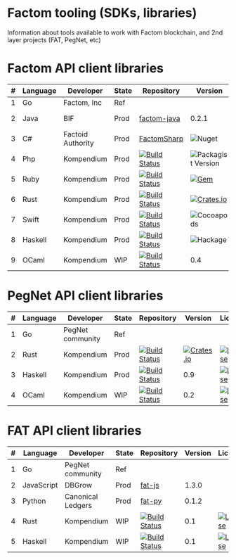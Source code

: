 # Factom tooling (SDKs, libraries)

Information about tools available to work with Factom blockchain, and 2nd layer projects (FAT, PegNet, etc)

# Factom API client libraries

| # | Language | Developer        |State | Repository | Version | License | Coverage |
|---|----------|------------------|------|------------|---------|---------|----------|
| 1 | Go       | Factom, Inc      |Ref | | | | |
| 2 | Java     | BIF              |Prod | [factom-java](https://github.com/bi-foundation/factom-java)| 0.2.1|![GitHub](https://img.shields.io/github/license/bi-foundation/factom-java) | Unknown
| 3 | C#       | Factoid Authority|Prod |[FactomSharp](https://github.com/FactoidAuthority/FactomSharp) | ![Nuget](https://img.shields.io/nuget/v/FactomSharp) | [![License](https://img.shields.io/badge/license-MIT-blue.svg)](https://github.com/kompendium-llc/factom-php/blob/master/LICENSE)| Unknown
| 4 | Php      | Kompendium       |Prod | [![Build Status](https://travis-ci.com/kompendium-llc/factom-php-client.svg?branch=master)](https://travis-ci.com/kompendium-llc/factom-php-client)| ![Packagist Version](https://img.shields.io/packagist/v/kompendium-llc/factom-php-client)| [![License](https://img.shields.io/badge/license-MIT-blue.svg)](https://github.com/kompendium-llc/factom-php/blob/master/LICENSE)| [![Coverage Status](https://camo.githubusercontent.com/45094f7a0289badb21060cd3c127f3bbced18180/68747470733a2f2f636f766572616c6c732e696f2f7265706f732f7a656e646672616d65776f726b2f7a656e642d636f64652f62616467652e7376673f6272616e63683d6d6173746572)](https://coveralls.io/github/kompendium-llc/factom-ruby-client?branch=master)|
| 5 | Ruby     | Kompendium       |Prod | [![Build Status](https://travis-ci.com/kompendium-llc/factom-ruby-client.svg?branch=master)](https://travis-ci.com/kompendium-llc/factom-ruby-client)| [![Gem](https://img.shields.io/gem/v/factom-rb.svg?style=flat)](http://rubygems.org/gems/factom-rb "View this project in Rubygems") |[![License](https://img.shields.io/badge/license-MIT-blue.svg)](https://github.com/kompendium-llc/factom-php/blob/master/LICENSE) |[![Coverage Status](https://camo.githubusercontent.com/e952701cdf1177e284bbc22087860757252ebb6f/68747470733a2f2f636f766572616c6c732e696f2f7265706f732f7a656e646672616d65776f726b2f7a656e642d636f6e6669672f62616467652e7376673f6272616e63683d646576656c6f70)](https://coveralls.io/github/kompendium-llc/factom-ruby-client?branch=master) |
| 6 | Rust     | Kompendium       | Prod | [![Build Status](https://travis-ci.com/kompendium-llc/factom-rust-client.svg?branch=master)](https://travis-ci.com/kompendium-llc/factom-rust-client)| [![Crates.io](https://img.shields.io/crates/v/factom.svg)](https://crates.io/crates/factom) |[![License](https://img.shields.io/badge/license-MIT-blue.svg)](https://github.com/kompendium-llc/factom-php/blob/master/LICENSE) | Unknown |
| 7 | Swift    | Kompendium       | Prod | [![Build Status](https://travis-ci.com/kompendium-llc/factom-swift-client.svg?branch=master)](https://travis-ci.com/kompendium-llc/factom-swift-client)| ![Cocoapods](https://img.shields.io/cocoapods/v/SearchEmojiOnString)|[![License](https://img.shields.io/badge/license-MIT-blue.svg)](https://github.com/kompendium-llc/factom-php/blob/master/LICENSE) | [![Coverage Status](https://camo.githubusercontent.com/275ed9ffa38cbe3b7080582a63b11457161071ec/68747470733a2f2f636f766572616c6c732e696f2f7265706f732f6769746875622f6464696d617269612f6b6f612d747970657363726970742d737461727465722f62616467652e7376673f6272616e63683d646576656c6f70)](https://coveralls.io/github/kompendium-llc/factom-ruby-client?branch=master)|
| 8 | Haskell  | Kompendium       | Prod | [![Build Status](https://travis-ci.com/kompendium-llc/factom-haskell-client.svg?branch=master)](https://travis-ci.com/kompendium-llc/factom-haskell-client)| ![Hackage](https://img.shields.io/hackage/v/api-rpc-factom)|[![License](https://img.shields.io/badge/license-MIT-blue.svg)](https://github.com/kompendium-llc/factom-php/blob/master/LICENSE) | [![Coverage Status](https://camo.githubusercontent.com/97fc12d3a3ca2613e37adcdc75afbb7e760acc10/687474703a2f2f696d672e736869656c64732e696f2f636f766572616c6c732f74726175746f6e656e2f636f766572616c6c732d6d6176656e2d706c7567696e2f6d61737465722e737667)](https://coveralls.io/github/kompendium-llc/factom-haskell-client?branch=master) |
| 9 | OCaml    | Kompendium       | WIP | [![Build Status](https://travis-ci.com/kompendium-llc/factom-swift-client.svg?branch=master)](https://travis-ci.com/kompendium-llc/factom-swift-client)| 0.4 |[![License](https://img.shields.io/badge/license-MIT-blue.svg)](https://github.com/kompendium-llc/factom-php/blob/master/LICENSE) | Unknown

# PegNet API client libraries

| # | Language | Developer        |State       | Repository | Version | License | Coverage |
----|----------|------------------|------------|------------|---------|---------|----------|
| 1 | Go       | PegNet community |Ref   | | | | |
| 2 | Rust     | Kompendium       |Prod | [![Build Status](https://travis-ci.com/kompendium-llc/factom-rust-client.svg?branch=master)](https://travis-ci.com/kompendium-llc/factom-rust-client)|[![Crates.io](https://img.shields.io/crates/v/pegnetd.svg)](https://crates.io/crates/pegnetd) | [![License](https://img.shields.io/badge/license-MIT-blue.svg)](https://github.com/kompendium-llc/factom-php/blob/master/LICENSE) | Unknown
| 3 | Haskell  | Kompendium       |Prod | [![Build Status](https://travis-ci.com/kompendium-llc/factom-haskell-client.svg?branch=master)](https://travis-ci.com/kompendium-llc/pegnet-haskell-client)| 0.9 | [![License](https://img.shields.io/badge/license-MIT-blue.svg)](https://github.com/kompendium-llc/factom-php/blob/master/LICENSE) | Unknown
| 4 | OCaml    | Kompendium       | WIP | [![Build Status](https://travis-ci.com/kompendium-llc/factom-swift-client.svg?branch=master)](https://travis-ci.com/kompendium-llc/factom-swift-client)| 0.2 |[![License](https://img.shields.io/badge/license-MIT-blue.svg)](https://github.com/kompendium-llc/factom-php/blob/master/LICENSE) | Unknown

# FAT API client libraries

| # | Language  | Developer        |State       | Repository | Version | License | Coverage |
----|-----------|------------------|------------|------------|---------|---------|----------|
| 1 | Go        | PegNet community |Ref   | | | | |
| 2 | JavaScript| DBGrow           |Prod | [fat-js](https://github.com/Factom-Asset-Tokens/fat-js/) | 1.3.0 | | |
| 3 | Python    | Canonical Ledgers|Prod| [fat-py](https://github.com/samuelvanderwaal/fat-py/)     | 0.1.2 | | |
| 4 | Rust      | Kompendium       |WIP | [![Build Status](https://travis-ci.com/kompendium-llc/fat-rust.svg?branch=master)](https://travis-ci.com/kompendium-llc/fat-rust)|0.1 | [![License](https://img.shields.io/badge/license-MIT-blue.svg)](https://github.com/kompendium-llc/factom-php/blob/master/LICENSE) | Unknown
| 5 | Haskell   | Kompendium       |WIP | [![Build Status](https://travis-ci.com/kompendium-llc/fat-haskell.svg?branch=master)](https://travis-ci.com/kompendium-llc/fat-haskell)| 0.1 | [![License](https://img.shields.io/badge/license-MIT-blue.svg)](https://github.com/kompendium-llc/factom-php/blob/master/LICENSE) | Unknown
